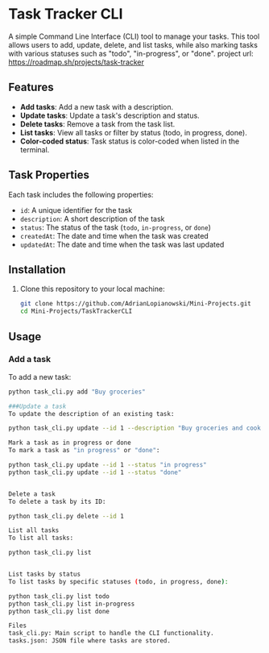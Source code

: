# Task Tracker CLI

A simple Command Line Interface (CLI) tool to manage your tasks. This tool allows users to add, update, delete, and list tasks, while also marking tasks with various statuses such as "todo", "in-progress", or "done".
project url: https://roadmap.sh/projects/task-tracker
## Features

- **Add tasks**: Add a new task with a description.
- **Update tasks**: Update a task's description and status.
- **Delete tasks**: Remove a task from the task list.
- **List tasks**: View all tasks or filter by status (todo, in progress, done).
- **Color-coded status**: Task status is color-coded when listed in the terminal.

## Task Properties

Each task includes the following properties:

- `id`: A unique identifier for the task
- `description`: A short description of the task
- `status`: The status of the task (`todo`, `in-progress`, or `done`)
- `createdAt`: The date and time when the task was created
- `updatedAt`: The date and time when the task was last updated

## Installation

1. Clone this repository to your local machine:
    ```bash
    git clone https://github.com/AdrianLopianowski/Mini-Projects.git
    cd Mini-Projects/TaskTrackerCLI
    ```

## Usage

### Add a task
To add a new task:

```bash
python task_cli.py add "Buy groceries"

###Update a task
To update the description of an existing task:

python task_cli.py update --id 1 --description "Buy groceries and cook dinner"

Mark a task as in progress or done
To mark a task as "in progress" or "done":

python task_cli.py update --id 1 --status "in progress"
python task_cli.py update --id 1 --status "done"


Delete a task
To delete a task by its ID:

python task_cli.py delete --id 1

List all tasks
To list all tasks:

python task_cli.py list


List tasks by status
To list tasks by specific statuses (todo, in progress, done):

python task_cli.py list todo
python task_cli.py list in-progress
python task_cli.py list done

Files
task_cli.py: Main script to handle the CLI functionality.
tasks.json: JSON file where tasks are stored.

